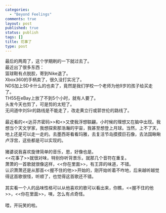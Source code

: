 ```yaml
--- 
categories: 
  - "Beyond Feelings"
comments: true
layout: post
published: true
status: publish
tags: []
title: 花事了
type: post
---
```

<div id="msgcns!5F971C000415D85F!415" class="bvMsg">
<div>最后的两周了，这个学期刷的一下就过去了。</div>
<div>最近出了很多东西：</div>
<div>篮球鞋有点脱胶，寄到Nike退了。</div>
<div>Xbox360的手柄卖了，很久没打实况了。</div>
<div>NDS加上SD卡什么的也卖了，竟然是我们学校一个老师为他9岁的孩子给买走了。</div>
<div>TH55在eBay上放了不到5个小时，就有人要了。</div>
<div>头发今天也剪了，可是剪的太短了。</div>
<div>无间道中刘Sir的路线是不能走了，改走黄立行或郭世伦的路线了。</div>
<div> </div>
<div>最近看的<<达芬齐密码>>和<<The End>>又使我浮想联翩，小时候的理想又在脑中出现。我想当个天文学家，我想探索那浩瀚的宇宙，我甚至想登上月球。当然，上不了天，地上还是可以走一走的。去墨西哥看看玛雅，去复活节岛摸摸巨石像，去法国瞅瞅卢浮宫，这些都是可以实现的。</div>
<div> </div>
<div>猪婆说我喜欢旋律简单的音乐，恩，好像也是。</div>
<div><<花事了>>就很对味，特别你听背景乐，就那几个音符在重复。</div>
<div>萧萧的一首歌就很像这样，<<你在里面>>，有王菲的味道，不错。</div>
<div>认识萧萧还是从那首<<握不住的他>>开始的，刚开始听着不咋地，后来越听越觉得这首歌很怪，听顺了，也觉得这首歌还不错。</div>
<div> </div>
<div>其实看一个人的品味性格可以从他喜欢的歌可以看出来，你瞧，<<握不住的他>>，<<你在里面>>，咦，怎么有点奇怪。</div>
<div> </div>
<div>喂，开玩笑的啦。</div>
<div> </div>
<div> </div>
</div>
